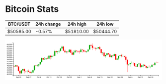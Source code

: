 # Bitcoin Stats

BTC/USDT|24h change|24h high|24h low|
|---|---|---|---|
|$50585.00|-0.57%|$51810.00|$50444.70|

<img src="./chart.svg">
